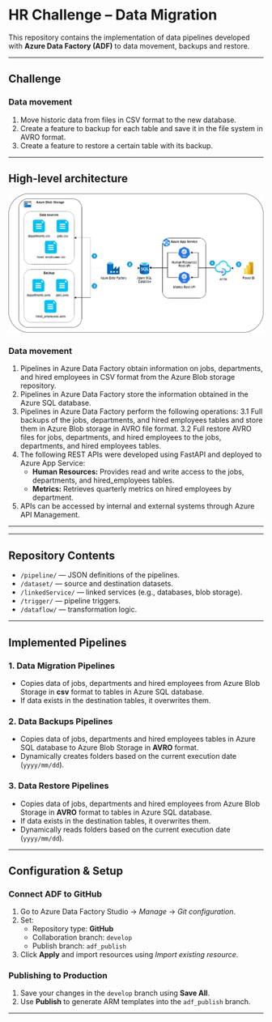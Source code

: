 # HR Challenge – Data Migration

This repository contains the implementation of data pipelines developed with **Azure Data Factory (ADF)** to data movement, backups and restore.

---
## Challenge
### Data movement
1. Move historic data from files in CSV format to the new database.
2. Create a feature to backup for each table and save it in the file system in AVRO format.
3. Create a feature to restore a certain table with its backup.

---
## High-level architecture

![HR Challenge Architecture](https://github.com/churtado18/hr_challenge_data_migration/blob/develop/Architecture.png?raw=true)

### Data movement
1. Pipelines in Azure Data Factory obtain information on jobs, departments, and hired employees in CSV format from the Azure Blob storage repository.
2. Pipelines in Azure Data Factory store the information obtained in the Azure SQL database.
3. Pipelines in Azure Data Factory perform the following operations:
3.1 Full backups of the jobs, departments, and hired employees tables and store them in Azure Blob storage in AVRO file format.
3.2 Full restore AVRO files for jobs, departments, and hired employees to the jobs, departments, and hired employees tables.
4. The following REST APIs were developed using FastAPI and deployed to Azure App Service:
    - **Human Resources:** Provides read and write access to the jobs, departments, and hired_employees tables.
    - **Metrics:** Retrieves quarterly metrics on hired employees by department.
5. APIs can be accessed by internal and external systems through Azure API Management.
---

---

## Repository Contents

- `/pipeline/` — JSON definitions of the pipelines.
- `/dataset/` — source and destination datasets.
- `/linkedService/` — linked services (e.g., databases, blob storage).
- `/trigger/` — pipeline triggers.
- `/dataflow/` — transformation logic.

---

## Implemented Pipelines

### 1. **Data Migration Pipelines**
- Copies data of jobs, departments and hired employees from Azure Blob Storage in **csv** format to tables in Azure SQL database.
- If data exists in the destination tables, it overwrites them.

### 2. **Data Backups Pipelines**
- Copies data of jobs, departments and hired employees tables in Azure SQL database to Azure Blob Storage in **AVRO** format.
- Dynamically creates folders based on the current execution date (`yyyy/mm/dd`).

### 3. **Data Restore Pipelines**
- Copies data of jobs, departments and hired employees from Azure Blob Storage in **AVRO** format to tables in Azure SQL database.
- If data exists in the destination tables, it overwrites them.
- Dynamically reads folders based on the current execution date (`yyyy/mm/dd`).

---

## Configuration & Setup

### Connect ADF to GitHub

1. Go to Azure Data Factory Studio →  *Manage* → *Git configuration*.
2. Set:
   - Repository type: **GitHub**
   - Collaboration branch: `develop`
   - Publish branch: `adf_publish`
3. Click **Apply** and import resources using *Import existing resource*.

### Publishing to Production

1. Save your changes in the `develop` branch using **Save All**.
2. Use **Publish** to generate ARM templates into the `adf_publish` branch.

---

